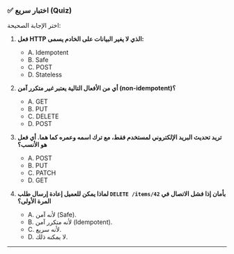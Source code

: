 ### ✅ اختبار سريع (Quiz)
اختر الإجابة الصحيحة:

1.  **فعل HTTP الذي لا يغير البيانات على الخادم يسمى:**
    * A. Idempotent
    * B. Safe
    * C. POST
    * D. Stateless

2.  **أي من الأفعال التالية يعتبر *غير* متكرر آمن (non-idempotent)؟**
    * A. GET
    * B. PUT
    * C. DELETE
    * D. POST

3.  **تريد تحديث البريد الإلكتروني لمستخدم فقط، مع ترك اسمه وعمره كما هما. أي فعل هو الأنسب؟**
    * A. POST
    * B. PUT
    * C. PATCH
    * D. GET

4.  **لماذا يمكن للعميل إعادة إرسال طلب `DELETE /items/42` بأمان إذا فشل الاتصال في المرة الأولى؟**
    * A. لأنه آمن (Safe).
    * B. لأنه متكرر آمن (Idempotent).
    * C. لأنه سريع.
    * D. لا يمكنه ذلك.

---